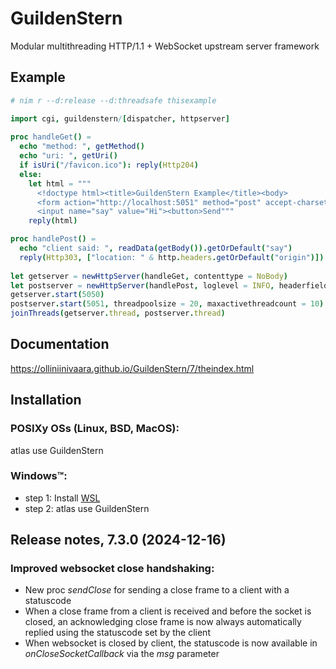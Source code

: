 # GuildenStern

Modular multithreading HTTP/1.1 + WebSocket upstream server framework

## Example

```nim
# nim r --d:release --d:threadsafe thisexample

import cgi, guildenstern/[dispatcher, httpserver]
     
proc handleGet() =
  echo "method: ", getMethod()
  echo "uri: ", getUri()
  if isUri("/favicon.ico"): reply(Http204)
  else:
    let html = """
      <!doctype html><title>GuildenStern Example</title><body>
      <form action="http://localhost:5051" method="post" accept-charset="utf-8">
      <input name="say" value="Hi"><button>Send"""
    reply(html)

proc handlePost() =
  echo "client said: ", readData(getBody()).getOrDefault("say")
  reply(Http303, ["location: " & http.headers.getOrDefault("origin")])
  
let getserver = newHttpServer(handleGet, contenttype = NoBody)
let postserver = newHttpServer(handlePost, loglevel = INFO, headerfields = ["origin"])
getserver.start(5050)
postserver.start(5051, threadpoolsize = 20, maxactivethreadcount = 10)
joinThreads(getserver.thread, postserver.thread)
```

## Documentation

https://olliniinivaara.github.io/GuildenStern/7/theindex.html


## Installation

### POSIXy OSs (Linux, BSD, MacOS):
atlas use GuildenStern

### Windows™:

- step 1: Install [WSL](https://learn.microsoft.com/en-us/windows/wsl/install)
- step 2: atlas use GuildenStern


## Release notes, 7.3.0 (2024-12-16)

### Improved websocket close handshaking:
- New proc *sendClose* for sending a close frame to a client with a statuscode
- When a close frame from a client is received and before the socket is closed, an acknowledging close frame is now always automatically replied using the statuscode set by the client
- When websocket is closed by client, the statuscode is now available in *onCloseSocketCallback* via the *msg* parameter 
